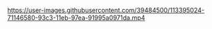 
https://user-images.githubusercontent.com/39484500/113395024-71146580-93c3-11eb-97ea-91995a0971da.mp4
